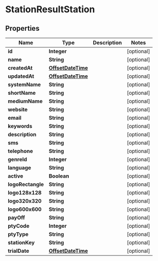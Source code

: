 
# StationResultStation

## Properties
Name | Type | Description | Notes
------------ | ------------- | ------------- | -------------
**id** | **Integer** |  |  [optional]
**name** | **String** |  |  [optional]
**createdAt** | [**OffsetDateTime**](OffsetDateTime.md) |  |  [optional]
**updatedAt** | [**OffsetDateTime**](OffsetDateTime.md) |  |  [optional]
**systemName** | **String** |  |  [optional]
**shortName** | **String** |  |  [optional]
**mediumName** | **String** |  |  [optional]
**website** | **String** |  |  [optional]
**email** | **String** |  |  [optional]
**keywords** | **String** |  |  [optional]
**description** | **String** |  |  [optional]
**sms** | **String** |  |  [optional]
**telephone** | **String** |  |  [optional]
**genreId** | **Integer** |  |  [optional]
**language** | **String** |  |  [optional]
**active** | **Boolean** |  |  [optional]
**logoRectangle** | **String** |  |  [optional]
**logo128x128** | **String** |  |  [optional]
**logo320x320** | **String** |  |  [optional]
**logo600x600** | **String** |  |  [optional]
**payOff** | **String** |  |  [optional]
**ptyCode** | **Integer** |  |  [optional]
**ptyType** | **String** |  |  [optional]
**stationKey** | **String** |  |  [optional]
**trialDate** | [**OffsetDateTime**](OffsetDateTime.md) |  |  [optional]



